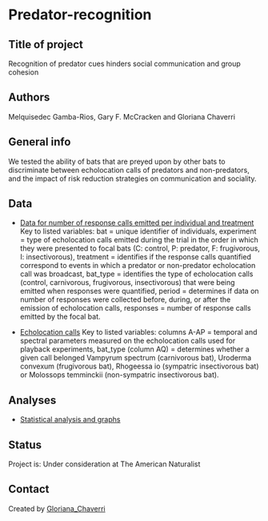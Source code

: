 # Predator-recognition

## Title of project
Recognition of predator cues hinders social communication and group cohesion

## Authors
Melquisedec Gamba-Rios, Gary F. McCracken and Gloriana Chaverri

## General info
We tested the ability of bats that are preyed upon by other bats to discriminate between echolocation calls of predators and non-predators, and the impact of risk reduction strategies on communication and sociality. 

## Data
* [Data for number of response calls emitted per individual and treatment](https://github.com/morceglo/Predator-recognition/blob/main/data.csv)
Key to listed variables: bat = unique identifier of individuals, experiment = type of echolocation calls emitted during the trial in the order in which they were presented to focal bats (C: control, P: predator, F: frugivorous, I: insectivorous), treatment = identifies if the response calls quantified correspond to events in which a predator or non-predator echolocation call was broadcast, bat_type = identifies the type of echolocation calls (control, carnivorous, frugivorous, insectivorous) that were being emitted when responses were quantified, period = determines if data on number of responses were collected before, during, or after the emission of echolocation calls, responses = number of response calls emitted by the focal bat.

* [Echolocation calls](https://github.com/morceglo/Predator-recognition/blob/main/calls.xlsx)
Key to listed variables: columns A-AP = temporal and spectral parameters measured on the echolocation calls used for playback experiments, bat_type (column AQ) = determines whether a given call belonged Vampyrum spectrum (carnivorous bat),
Uroderma convexum (frugivorous bat), Rhogeessa io (sympatric insectivorous bat) or Molossops temminckii (non-sympatric insectivorous bat).   


## Analyses

* [Statistical analysis and graphs](https://github.com/morceglo/Predator-recognition/blob/main/Analyses.R)

## Status
Project is: Under consideration at The American Naturalist

## Contact
Created by [Gloriana_Chaverri](batcr.com/)
